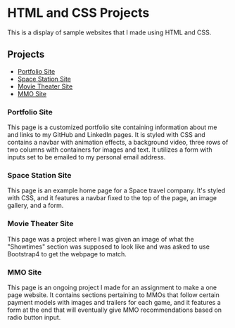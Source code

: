 # HTML and CSS Projects
This is a display of sample websites that I made using HTML and CSS.
## Projects
* [Portfolio Site](https://joshotter.github.io/)
* [Space Station Site](https://github.com/JoshOtter/HTML-and-CSS-Projects/tree/main/Spacestation_Project)
* [Movie Theater Site](https://github.com/JoshOtter/HTML-and-CSS-Projects/tree/main/bootstrap4_project)
* [MMO Site](https://github.com/JoshOtter/HTML-and-CSS-Projects/tree/main/One-Page%20Website)
### Portfolio Site
This page is a customized portfolio site containing information about me and links to my GitHub and LinkedIn pages. It is styled with CSS and contains a navbar with animation effects, a background video, three rows of two columns with containers for images and text. It utilizes a form with inputs set to be emailed to my personal email address.
### Space Station Site
This page is an example home page for a Space travel company. It's styled with CSS, and it features a navbar fixed to the top of the page, an image gallery, and a form.
### Movie Theater Site
This page was a project where I was given an image of what the "Showtimes" section was supposed to look like and was asked to use Bootstrap4 to get the webpage to match.
### MMO Site
This page is an ongoing project I made for an assignment to make a one page website. It contains sections pertaining to MMOs that follow certain payment models with images and trailers for each game, and it features a form at the end that will eventually give MMO recommendations based on radio button input.
